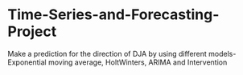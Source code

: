 # Time-Series-and-Forecasting-Project
Make a prediction for the  direction of DJA by using different models-Exponential moving average, HoltWinters, ARIMA and Intervention
